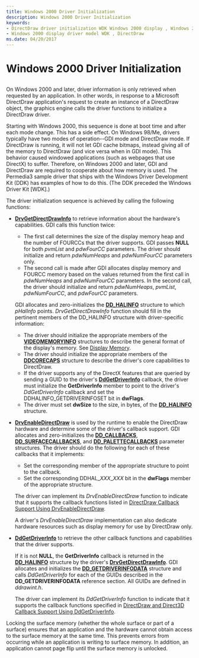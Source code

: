 ```yaml
---
title: Windows 2000 Driver Initialization
description: Windows 2000 Driver Initialization
keywords:
- DirectDraw driver initialization WDK Windows 2000 display , Windows 2000
- Windows 2000 display driver model WDK , DirectDraw
ms.date: 04/20/2017
---
```


# Windows 2000 Driver Initialization


## <span id="ddk_windows_2000_driver_initialization_gg"></span><span id="DDK_WINDOWS_2000_DRIVER_INITIALIZATION_GG"></span>


On Windows 2000 and later, driver information is only retrieved when requested by an application. In other words, in response to a Microsoft DirectDraw application's request to create an instance of a DirectDraw object, the graphics engine calls the driver functions to initialize a DirectDraw driver.

Starting with Windows 2000, this sequence is done at boot time and after each mode change. This has a side effect. On Windows 98/Me, drivers typically have two modes of operation--GDI mode and DirectDraw mode. If DirectDraw is running, it will not let GDI cache bitmaps, instead giving all of the memory to DirectDraw (and vice versa when in GDI mode). This behavior caused windowed applications (such as webpages that use DirectX) to suffer. Therefore, on Windows 2000 and later, GDI and DirectDraw are required to cooperate about how memory is used. The Permedia3 sample driver that ships with the Windows Driver Development Kit (DDK) has examples of how to do this. (The DDK preceded the Windows Driver Kit \[WDK\].)

The driver initialization sequence is achieved by calling the following functions:

-   [**DrvGetDirectDrawInfo**](/windows/win32/api/winddi/nf-winddi-drvgetdirectdrawinfo) to retrieve information about the hardware's capabilities. GDI calls this function twice:

    -   The first call determines the size of the display memory heap and the number of FOURCCs that the driver supports. GDI passes **NULL** for both *pvmList* and *pdwFourCC* parameters. The driver should initialize and return *pdwNumHeaps* and *pdwNumFourCC* parameters only.
    -   The second call is made after GDI allocates display memory and FOURCC memory based on the values returned from the first call in *pdwNumHeaps* and *pdwNumFourCC* parameters. In the second call, the driver should initialize and return *pdwNumHeaps*, *pvmList*, *pdwNumFourCC*, and *pdwFourCC* parameters.

    GDI allocates and zero-initializes the [**DD\_HALINFO**](/windows/win32/api/ddrawint/ns-ddrawint-dd_halinfo) structure to which *pHalInfo* points. *DrvGetDirectDrawInfo* function should fill in the pertinent members of the DD\_HALINFO structure with driver-specific information:

    -   The driver should initialize the appropriate members of the [**VIDEOMEMORYINFO**](/windows/win32/api/ddrawint/ns-ddrawint-videomemoryinfo) structures to describe the general format of the display's memory. See [Display Memory](display-memory.md).
    -   The driver should initialize the appropriate members of the [**DDCORECAPS**](/windows/win32/api/ddrawi/ns-ddrawi-ddcorecaps) structure to describe the driver's core capabilities to DirectDraw.
    -   If the driver supports any of the DirectX features that are queried by sending a GUID to the driver's [**DdGetDriverInfo**](/windows/win32/api/ddrawint/nc-ddrawint-pdd_getdriverinfo) callback, the driver must initialize the **GetDriverInfo** member to point to the driver's *DdGetDriverInfo* callback and set the DDHALINFO\_GETDRIVERINFOSET bit in **dwFlags**.
    -   The driver must set **dwSize** to the size, in bytes, of the [**DD\_HALINFO**](/windows/win32/api/ddrawint/ns-ddrawint-dd_halinfo) structure.
-   [**DrvEnableDirectDraw**](/windows/win32/api/winddi/nf-winddi-drvenabledirectdraw) is used by the runtime to enable the DirectDraw hardware and determine some of the driver's callback support. GDI allocates and zero-initializes the [**DD\_CALLBACKS**](/windows/win32/api/ddrawint/ns-ddrawint-dd_callbacks), [**DD\_SURFACECALLBACKS**](/windows/win32/api/ddrawint/ns-ddrawint-dd_surfacecallbacks), and [**DD\_PALETTECALLBACKS**](/windows/win32/api/ddrawint/ns-ddrawint-dd_palettecallbacks) parameter structures. The driver should do the following for each of these callbacks that it implements:

    -   Set the corresponding member of the appropriate structure to point to the callback.
    -   Set the corresponding DDHAL\_*XXX*\_*XXX* bit in the **dwFlags** member of the appropriate structure.

    The driver can implement its *DrvEnableDirectDraw* function to indicate that it supports the callback functions listed in [DirectDraw Callback Support Using DrvEnableDirectDraw](directdraw-callback-support-using-drvenabledirectdraw.md).

    A driver's *DrvEnableDirectDraw* implementation can also dedicate hardware resources such as display memory for use by DirectDraw only.

-   [**DdGetDriverInfo**](/windows/win32/api/ddrawint/nc-ddrawint-pdd_getdriverinfo) to retrieve the other callback functions and capabilities that the driver supports.

    If it is not **NULL**, the **GetDriverInfo** callback is returned in the [**DD\_HALINFO**](/windows/win32/api/ddrawint/ns-ddrawint-dd_halinfo) structure by the driver's [**DrvGetDirectDrawInfo**](/windows/win32/api/winddi/nf-winddi-drvgetdirectdrawinfo). GDI allocates and initializes the [**DD\_GETDRIVERINFODATA**](/windows/win32/api/ddrawint/ns-ddrawint-dd_getdriverinfodata) structure and calls *DdGetDriverInfo* for each of the GUIDs described in the **DD\_GETDRIVERINFODATA** reference section. All GUIDs are defined in *ddrawint.h*.

    The driver can implement its *DdGetDriverInfo* function to indicate that it supports the callback functions specified in [DirectDraw and Direct3D Callback Support Using DdGetDriverInfo](directdraw-and-direct3d-callback-support-using-ddgetdriverinfo.md).

Locking the surface memory (whether the whole surface or part of a surface) ensures that an application and the hardware cannot obtain access to the surface memory at the same time. This prevents errors from occurring while an application is writing to surface memory. In addition, an application cannot page flip until the surface memory is unlocked.

 


